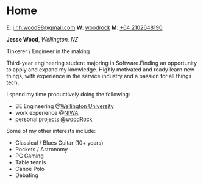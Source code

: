 # Home

**E**: [j.r.h.wood98@gmail.com](mailto:j.r.h.wood98@gmail.com)
**W**: [woodrock](https://woodrock.tk)
**M**: [+64 2102648190](tel:+642102648190)

**Jesse Wood**, _Wellington, NZ_

Tinkerer / Engineer in the making

Third-year engineering student majoring in Software.Finding an opportunity to apply and expand my knowledge. Highly motivated and ready learn new things, with experience in the service industry and a passion for all things tech.

I spend my time productively doing the following:

- BE Engineering @[Wellington University](./education)
- work experience @[NIWA](./job)
- personal projects @[woodRock](./projects)

Some of my other interests include:

- Classical / Blues Guitar (10+ years)
- Rockets / Astronomy
- PC Gaming
- Table tennis
- Canoe Polo
- Debating
